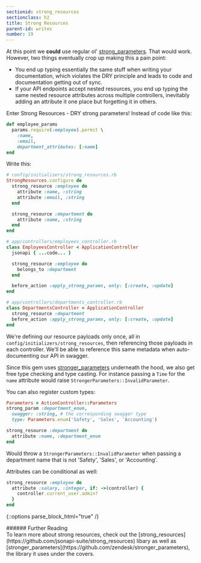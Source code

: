 ```yaml
---
sectionid: strong_resources
sectionclass: h2
title: Strong Resources
parent-id: writes
number: 19
---
```


At this point we **could** use regular ol' [strong_parameters](https://github.com/rails/strong_parameters). That would work. However, two things eventually crop up making this a pain point:

* You end up typing essentially the same stuff when writing your
  documentation, which violates the DRY principle and leads to code
  and documentation getting out of sync.
* If your API endpoints accept nested resources, you end up typing the
  same nested resource attributes across multiple controllers,
  inevitably adding an attribute it one place but forgetting it in others.

Enter Strong Resources - DRY strong parameters! Instead of code like
this:

```ruby
def employee_params
  params.require(:employee).permit \
    :name,
    :email,
    department_attributes: [:name]
end
```

Write this:

```ruby
# config/initializers/strong_resources.rb
StrongResources.configure do
  strong_resource :employee do
    attribute :name, :string
    attribute :email, :string
  end

  strong_resource :department do
    attribute :name, :string
  end
end

# app/controllers/employees_controller.rb
class EmployeesController < ApplicationController
  jsonapi { ...code... }

  strong_resource :employee do
    belongs_to :department
  end

  before_action :apply_strong_params, only: [:create, :update]
end

# app/controllers/departments_controller.rb
class DepartmentsController < ApplicationController
  strong_resource :department
  before_action :apply_strong_params, only: [:create, :update]
end
```

We're defining our resource payloads only once, all in
`config/initializers/strong_resources`, then referencing those payloads
in each controller. We'll be able to reference this same metadata when
auto-documenting our API in swagger.

Since this gem uses [stronger_parameters](https://github.com/zendesk/stronger_parameters) underneath the hood, we also get free type checking and type casting. For instance passing a `Time` for the `name` attribute would raise `StrongerParameters::InvalidParameter`.

You can also register custom types:

```ruby
Parameters = ActionController::Parameters
strong_param :department_enum,
  swagger: :string, # the corresponding swagger type
  type: Parameters.enum('Safety', 'Sales', 'Accounting')

strong_resource :department do
  attribute :name, :department_enum
end
```

Would throw a `StrongerParameters::InvalidParameter` when passing a
department name that is not 'Safety', 'Sales', or 'Accounting'.

Attributes can be conditional as well:

```ruby
strong_resource :employee do
  attribute :salary, :integer, if: ->(controller) {
    controller.current_user.admin?
  }
end
```

{::options parse_block_html="true" /}
<div class='note info'>
###### Further Reading
  <div class='note-content'>
  To learn more about strong resources, check out the
  [strong_resources](https://github.com/jsonapi-suite/strong_resources)
  libary as well as [stronger_parameters](https://github.com/zendesk/stronger_parameters), the library it uses under the covers.
  </div>
</div>
<div style="height: 7rem" />
